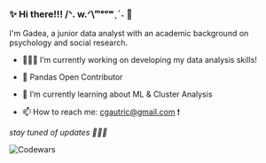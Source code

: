 ###  ✨ Hi there!!! /ᐠ. w.ᐟ\ᵐᵉᵒʷˎˊ˗ 💟

I'm Gadea, a junior data analyst with an academic background on psychology and social research.

- 👩🏻‍💻 I’m currently working on developing my data analysis skills!
  
- 🐼 Pandas Open Contributor

- 🌱 I’m currently learning about ML & Cluster Analysis

- 📫 How to reach me: cgautric@gmail.com ❗️

*stay tuned of updates 🧚🏻‍♀️*

![Codewars](https://github.r2v.ch/codewars?user=gadeatric&stroke=PINK)


